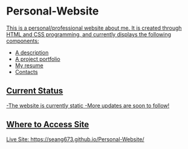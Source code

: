 # Personal-Website
<u>This is a personal/professional website about me.</ul> It is created through HTML and CSS programming, and currently displays the following components:
- A description
- A project portfolio
- My resume
- Contacts

## Current Status
-The website is currently static 
-More updates are soon to follow!

## Where to Access Site
Live Site: https://seang673.github.io/Personal-Website/
